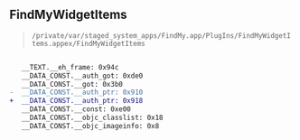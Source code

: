 ## FindMyWidgetItems

> `/private/var/staged_system_apps/FindMy.app/PlugIns/FindMyWidgetItems.appex/FindMyWidgetItems`

```diff

   __TEXT.__eh_frame: 0x94c
   __DATA_CONST.__auth_got: 0xde0
   __DATA_CONST.__got: 0x3b0
-  __DATA_CONST.__auth_ptr: 0x910
+  __DATA_CONST.__auth_ptr: 0x918
   __DATA_CONST.__const: 0xe00
   __DATA_CONST.__objc_classlist: 0x18
   __DATA_CONST.__objc_imageinfo: 0x8

```
